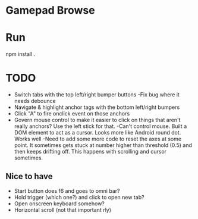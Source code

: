 # Gamepad Browse

Run
=====
npm install .

TODO
=====
- Switch tabs with the top left/right bumper buttons
    -Fix bug where it needs debounce
- Navigate & highlight anchor tags with the bottom left/right bumpers
- Click "A" to fire onclick event on those anchors
- Govern mouse control to make it easier to click on things that aren't really anchors? Use the left stick for that.
    -Can't control mouse. Built a DOM element to act as a cursor. Looks more like Android round dot. Works well
    -Need to add some more code to reset the axes at some point. It sometimes gets stuck at number higher than threshold (0.5)
     and then keeps drifting off. This happens with scrolling and cursor sometimes.

Nice to have
---
- Start button does f6 and goes to omni bar?
- Hold trigger (which one?) and click to open new tab?
- Open onscreen keyboard somehow?
- Horizontal scroll (not that important rly)